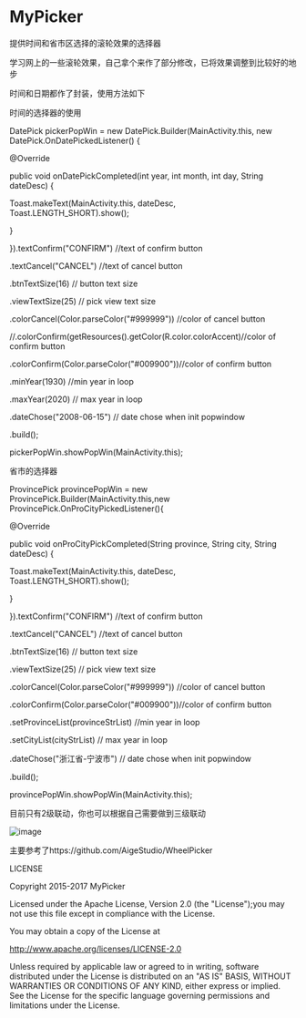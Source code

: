 # MyPicker

提供时间和省市区选择的滚轮效果的选择器

学习网上的一些滚轮效果，自己拿个来作了部分修改，已将效果调整到比较好的地步

时间和日期都作了封装，使用方法如下



  时间的选择器的使用

  DatePick pickerPopWin = new DatePick.Builder(MainActivity.this, new DatePick.OnDatePickedListener() {
  
  @Override
  
  public void onDatePickCompleted(int year, int month, int day, String dateDesc) {
  
  Toast.makeText(MainActivity.this, dateDesc, Toast.LENGTH_SHORT).show();
  
  }
  
  }).textConfirm("CONFIRM") //text of confirm button
  
  .textCancel("CANCEL") //text of cancel button
  
  .btnTextSize(16) // button text size
  
  .viewTextSize(25) // pick view text size
  
  .colorCancel(Color.parseColor("#999999")) //color of cancel button
  
  //.colorConfirm(getResources().getColor(R.color.colorAccent)//color of confirm button
  
  .colorConfirm(Color.parseColor("#009900"))//color of confirm button
  
 .minYear(1930) //min year in loop
 
 .maxYear(2020) // max year in loop
 
 .dateChose("2008-06-15") // date chose when init popwindow
 
 .build();
 
  pickerPopWin.showPopWin(MainActivity.this);
 
 
 
 
  省市的选择器
  
  
 ProvincePick provincePopWin = new ProvincePick.Builder(MainActivity.this,new ProvincePick.OnProCityPickedListener(){
 
  @Override

  public void onProCityPickCompleted(String province, String city, String dateDesc) {
  
  Toast.makeText(MainActivity.this, dateDesc, Toast.LENGTH_SHORT).show();
  
  }
  
  }).textConfirm("CONFIRM") //text of confirm button
  
  .textCancel("CANCEL") //text of cancel button
  
  .btnTextSize(16) // button text size
  
  .viewTextSize(25) // pick view text size
  
  .colorCancel(Color.parseColor("#999999")) //color of cancel button
  
  .colorConfirm(Color.parseColor("#009900"))//color of confirm button
 
  .setProvinceList(provinceStrList) //min year in loop
  
  .setCityList(cityStrList) // max year in loop
  
  .dateChose("浙江省-宁波市") // date chose when init popwindow

 .build();
 
  provincePopWin.showPopWin(MainActivity.this);
 
  目前只有2级联动，你也可以根据自己需要做到三级联动
  

![image](https://github.com/cheng7692019/MyPicker/blob/master/prew/haha.gif)



主要参考了https://github.com/AigeStudio/WheelPicker

 LICENSE

Copyright 2015-2017 MyPicker

Licensed under the Apache License, Version 2.0 (the "License");you may not use this file except in compliance with the License.

You may obtain a copy of the License at

http://www.apache.org/licenses/LICENSE-2.0

Unless required by applicable law or agreed to in writing, software distributed under the License is distributed on an "AS IS" BASIS, WITHOUT WARRANTIES OR CONDITIONS OF ANY KIND, either express or implied. See the License for the specific language governing permissions and limitations under the License.


